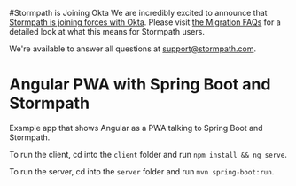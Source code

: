 #Stormpath is Joining Okta
We are incredibly excited to announce that [Stormpath is joining forces with Okta](https://stormpath.com/blog/stormpaths-new-path?utm_source=github&utm_medium=readme&utm-campaign=okta-announcement). Please visit [the Migration FAQs](https://stormpath.com/oktaplusstormpath?utm_source=github&utm_medium=readme&utm-campaign=okta-announcement) for a detailed look at what this means for Stormpath users.

We're available to answer all questions at [support@stormpath.com](mailto:support@stormpath.com).

# Angular PWA with Spring Boot and Stormpath 
Example app that shows Angular as a PWA talking to Spring Boot and Stormpath.

To run the client, cd into the `client` folder and run `npm install && ng serve`.

To run the server, cd into the `server` folder and run `mvn spring-boot:run`.
